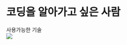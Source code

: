 # 코딩을 알아가고 싶은 사람

사용가능한 기술 <br>
<a href="버튼을 눌렀을 때 이동할 링크" target="_blank"><img src="https://img.shields.io/badge/뱃지레이블-배경색?style=뱃지모양&logo=html5&logoColor=로고색상"/></a>
